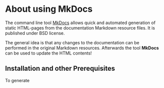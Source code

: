 About using MkDocs
==================

The command line tool [MkDocs](http://www.mkdocs.org/) allows quick and automated generation of static HTML-pages from the documentation Markdown resource files. It is published under BSD license.

The general idea is that any changes to the documentation can be performed in the original Markdown resources. Afterwards the tool **MkDocs** can be used to update the HTML contents!

Installation and other Prerequisites
------------------------------------

To generate
